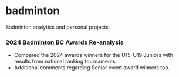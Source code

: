 # badminton
Badminton analytics and personal projects

### 2024 Badminton BC Awards Re-analysis
- Compared the 2024 awards winners for the U15-U19 Juniors with results from national ranking tournaments.
- Additional comments regarding Senior event award winners too.
